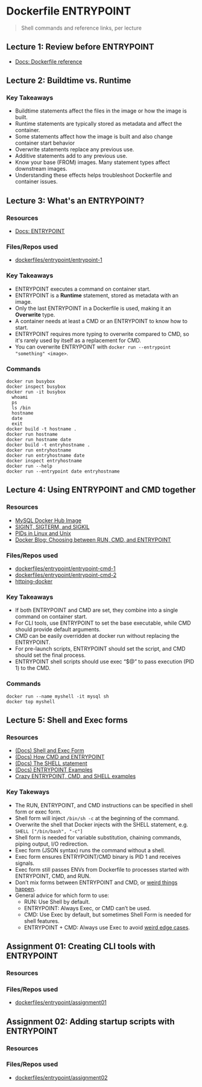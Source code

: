# Dockerfile ENTRYPOINT

> Shell commands and reference links, per lecture

## Lecture 1: Review before ENTRYPOINT

- [Docs: Dockerfile reference](https://docs.docker.com/reference/dockerfile/)

## Lecture 2: Buildtime vs. Runtime

### Key Takeaways

- Buildtime statements affect the files in the image or how the image is built.
- Runtime statements are typically stored as metadata and affect the container.
- Some statements affect how the image is built and also change container start behavior
- Overwrite statements replace any previous use.
- Additive statements add to any previous use.
- Know your base (FROM) images. Many statement types affect downstream images.
- Understanding these effects helps troubleshoot Dockerfile and container issues.

## Lecture 3: What's an ENTRYPOINT?

### Resources

- [Docs: ENTRYPOINT](https://docs.docker.com/reference/dockerfile/#entrypoint)

### Files/Repos used

- [dockerfiles/entrypoint/entrypoint-1](https://github.com/BretFisher/udemy-docker-mastery/tree/main/dockerfiles/entrypoint/entrypoint-1)

### Key Takeaways

- ENTRYPOINT executes a command on container start.
- ENTRYPOINT is a **Runtime** statement, stored as metadata with an image.
- Only the last ENTRYPOINT in a Dockerfile is used, making it an **Overwrite** type.
- A container needs at least a CMD or an ENTRYPOINT to know how to start.
- ENTRYPOINT requires more typing to overwrite compared to CMD, so it's rarely used by itself as a replacement for CMD.
- You can overwrite ENTRYPOINT with `docker run --entrypoint "something" <image>`.

### Commands

```shell
docker run busybox
docker inspect busybox
docker run -it busybox
  whoami
  ps
  ls /bin
  hostname
  date
  exit
docker build -t hostname .
docker run hostname
docker run hostname date
docker build -t entryhostname .
docker run entryhostname
docker run entryhostname date
docker inspect entryhostname
docker run --help
docker run --entrypoint date entryhostname
```

## Lecture 4: Using ENTRYPOINT and CMD together

### Resources

- [MySQL Docker Hub Image](https://hub.docker.com/_/mysql)
- [SIGINT, SIGTERM, and SIGKIL](https://eitca.org/cybersecurity/eitc-is-lsa-linux-system-administration/linux-processes/process-signals/examination-review-process-signals/explain-the-difference-between-sigint-sigterm-and-sigkill-signals-in-linux/)
- [PIDs in Linux and Unix](https://en.wikipedia.org/wiki/Process_identifier)
- [Docker Blog: Choosing between RUN, CMD, and ENTRYPOINT](https://www.docker.com/blog/docker-best-practices-choosing-between-run-cmd-and-entrypoint/)

### Files/Repos used

- [dockerfiles/entrypoint/entrypoint-cmd-1](https://github.com/BretFisher/udemy-docker-mastery/tree/main/dockerfiles/entrypoint/entrypoint-cmd-1)
- [dockerfiles/entrypoint/entrypoint-cmd-2](https://github.com/BretFisher/udemy-docker-mastery/tree/main/dockerfiles/entrypoint/entrypoint-cmd-2)
- [httping-docker](https://github.com/bretfisher/httping-docker)

### Key Takeaways

- If both ENTRYPOINT and CMD are set, they combine into a single command on container start.
- For CLI tools, use ENTRYPOINT to set the base executable, while CMD should provide default arguments.
- CMD can be easily overridden at docker run without replacing the ENTRYPOINT.
- For pre-launch scripts, ENTRYPOINT should set the script, and CMD should set the final process.
- ENTRYPOINT shell scripts should use exec “$@” to pass execution (PID 1) to the CMD.

### Commands

```shell
docker run --name myshell -it mysql sh
docker top myshell
```

## Lecture 5: Shell and Exec forms

### Resources

- [(Docs) Shell and Exec Form](https://docs.docker.com/reference/dockerfile/#shell-and-exec-form)
- [(Docs) How CMD and ENTRYPOINT](https://docs.docker.com/reference/dockerfile/#understand-how-cmd-and-entrypoint-interact)
- [(Docs) The SHELL statement](https://docs.docker.com/reference/dockerfile/#shell)
- [(Docs) ENTRYPOINT Examples](https://docs.docker.com/reference/dockerfile/#entrypoint)
- [Crazy ENTRYPOINT, CMD, and SHELL examples](https://dev.to/rimelek/constructing-commands-to-run-in-docker-containers-2g2i)

### Key Takeways

- The RUN, ENTRYPOINT, and CMD instructions can be specified in shell form or exec form.
- Shell form will inject `/bin/sh -c` at the beginning of the command.
- Overwrite the shell that Docker injects with the SHELL statement, e.g. `SHELL ["/bin/bash", "-c"]`
- Shell form is needed for variable substitution, chaining commands, piping output, I/O redirection.
- Exec form (JSON syntax) runs the command without a shell.
- Exec form ensures ENTRYPOINT/CMD binary is PID 1 and receives signals.
- Exec form still passes ENVs from Dockerfile to processes started with ENTRYPOINT, CMD, and RUN.
- Don’t mix forms between ENTRYPOINT and CMD, or [weird things happen](https://docs.docker.com/reference/dockerfile/#understand-how-cmd-and-entrypoint-interact).
- General advice for which form to use:
    - RUN: Use Shell by default.
    - ENTRYPOINT: Always Exec, or CMD can’t be used.
    - CMD: Use Exec by default, but sometimes Shell Form is needed for shell features.
    - ENTRYPOINT + CMD: Always use Exec to avoid [weird edge cases](https://docs.docker.com/reference/dockerfile/#understand-how-cmd-and-entrypoint-interact).

## Assignment 01: Creating CLI tools with ENTRYPOINT

### Resources

### Files/Repos used

- [dockerfiles/entrypoint/assignment01](https://github.com/BretFisher/udemy-docker-mastery/tree/main/dockerfiles/entrypoint/assignment01)

## Assignment 02: Adding startup scripts with ENTRYPOINT

### Resources

### Files/Repos used

- [dockerfiles/entrypoint/assignment02](https://github.com/BretFisher/udemy-docker-mastery/tree/main/dockerfiles/entrypoint/assignment02)


